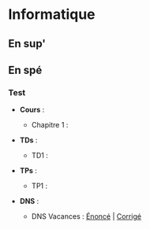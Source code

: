 # Informatique

## En sup'

## En spé
### Test
* **Cours** :
  * Chapitre 1 :

* **TDs** :
  * TD1 :

* **TPs** :
  * TP1 :

* **DNS** :
  * DNS Vacances : [Énoncé]() | [Corrigé](/info/td/info_spe_td0_corrige.pdf)
